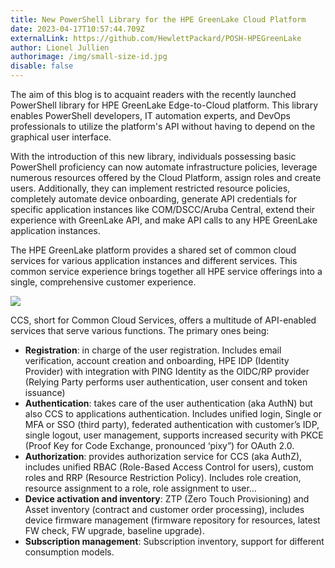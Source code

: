 ```yaml
---
title: New PowerShell Library for the HPE GreenLake Cloud Platform
date: 2023-04-17T10:57:44.709Z
externalLink: https://github.com/HewlettPackard/POSH-HPEGreenLake
author: Lionel Jullien
authorimage: /img/small-size-id.jpg
disable: false
---
```

The aim of this blog is to acquaint readers with the recently launched PowerShell library for HPE GreenLake Edge-to-Cloud platform. This library enables PowerShell developers, IT automation experts, and DevOps professionals to utilize the platform's API without having to depend on the graphical user interface.

With the introduction of this new library, individuals possessing basic PowerShell proficiency can now automate infrastructure policies, leverage numerous resources offered by the Cloud Platform, assign roles and create users. Additionally, they can implement restricted resource policies, completely automate device onboarding, generate API credentials for specific application instances like COM/DSCC/Aruba Central, extend their experience with GreenLake API, and make API calls to any HPE GreenLake application instances.

The HPE GreenLake platform provides a shared set of common cloud services for various application instances and different services. This common service experience brings together all HPE service offerings into a single, comprehensive customer experience.



![](/img/ccs.png)


CCS, short for Common Cloud Services, offers a multitude of API-enabled services that serve various functions. The primary ones being:
-	**Registration**: in charge of the user registration. Includes email verification, account creation and onboarding, HPE IDP (Identity Provider) with integration with PING Identity as the OIDC/RP provider (Relying Party performs user authentication, user consent and token issuance)
-	**Authentication**: takes care of the user authentication (aka AuthN) but also CCS to applications authentication. Includes unified login, Single or MFA or SSO (third party), federated authentication with customer’s IDP, single logout, user management, supports increased security with PKCE (Proof Key for Code Exchange, pronounced ‘pixy”) for OAuth 2.0. 
-	**Authorization**: provides authorization service for CCS (aka AuthZ), includes unified RBAC (Role-Based Access Control for users), custom roles and RRP (Resource Restriction Policy). Includes role creation, resource assignment to a role, role assignment to user…
-	**Device activation and inventory**: ZTP (Zero Touch Provisioning) and Asset inventory (contract and customer order processing), includes device firmware management (firmware repository for resources, latest FW check, FW upgrade, baseline upgrade).
-	**Subscription management**: Subscription inventory, support for different consumption models.
